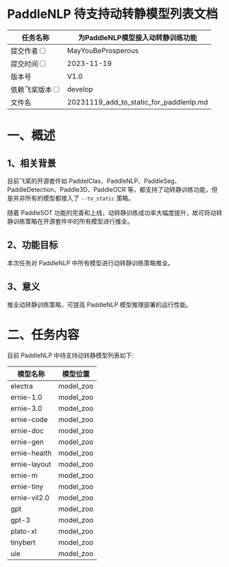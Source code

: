 # PaddleNLP 待支持动转静模型列表文档

|任务名称 | 为PaddleNLP模型接入动转静训练功能 | 
|---|---|
|提交作者<input type="checkbox" class="rowselector hidden"> | MayYouBeProsperous | 
|提交时间<input type="checkbox" class="rowselector hidden"> | 2023-11-19 | 
|版本号 | V1.0 | 
|依赖飞桨版本<input type="checkbox" class="rowselector hidden"> | develop | 
|文件名 | 20231119_add_to_static_for_paddlenlp.md<br> | 


# 一、概述
## 1、相关背景
目前飞桨的开源套件如 PaddelClas、PaddleNLP、PaddleSeg、PaddleDetection、Paddle3D、PaddleOCR 等，都支持了动转静训练功能，但是并非所有的模型都接入了 `--to_static` 策略。

随着 PaddleSOT 功能的完善和上线，动转静训练成功率大幅度提升，故可将动转静训练策略在开源套件中的所有模型进行推全。

## 2、功能目标
本次任务对 PaddleNLP 中所有模型进行动转静训练策略推全。


## 3、意义

推全动转静训练策略，可提高 PaddleNLP 模型推理部署的运行性能。

# 二、任务内容

目前 PaddleNLP 中待支持动转静模型列表如下:


| 模型名称 | 模型位置 | 
|---|---|
|electra| model_zoo | 
|ernie-1.0| model_zoo | 
|ernie-3.0| model_zoo | 
|ernie-code| model_zoo | 
|ernie-doc| model_zoo | 
|ernie-gen| model_zoo | 
|ernie-health| model_zoo | 
|ernie-layout| model_zoo | 
|ernie-m| model_zoo | 
|ernie-tiny| model_zoo | 
|ernie-vil2.0| model_zoo | 
|gpt| model_zoo | 
|gpt-3| model_zoo | 
|plato-xl| model_zoo | 
|tinybert| model_zoo | 
|uie| model_zoo | 

